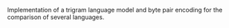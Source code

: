 Implementation of a trigram language model and byte pair encoding for the comparison of several languages.